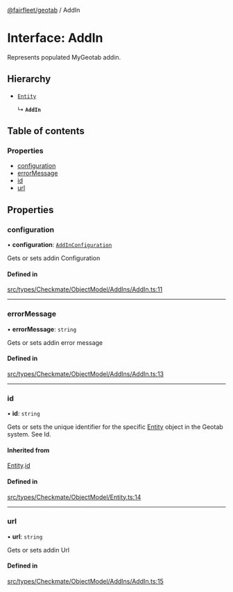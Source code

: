 [@fairfleet/geotab](../README.md) / AddIn

# Interface: AddIn

Represents populated MyGeotab addin.

## Hierarchy

- [`Entity`](Entity.md)

  ↳ **`AddIn`**

## Table of contents

### Properties

- [configuration](AddIn.md#configuration)
- [errorMessage](AddIn.md#errormessage)
- [id](AddIn.md#id)
- [url](AddIn.md#url)

## Properties

### configuration

• **configuration**: [`AddInConfiguration`](AddInConfiguration.md)

Gets or sets addin Configuration

#### Defined in

[src/types/Checkmate/ObjectModel/AddIns/AddIn.ts:11](https://github.com/fairfleet/geotab/blob/ff38bfc/src/types/Checkmate/ObjectModel/AddIns/AddIn.ts#L11)

___

### errorMessage

• **errorMessage**: `string`

Gets or sets addin error message

#### Defined in

[src/types/Checkmate/ObjectModel/AddIns/AddIn.ts:13](https://github.com/fairfleet/geotab/blob/ff38bfc/src/types/Checkmate/ObjectModel/AddIns/AddIn.ts#L13)

___

### id

• **id**: `string`

Gets or sets the unique identifier for the specific [Entity](Entity.md) object in the Geotab system. See Id.

#### Inherited from

[Entity](Entity.md).[id](Entity.md#id)

#### Defined in

[src/types/Checkmate/ObjectModel/Entity.ts:14](https://github.com/fairfleet/geotab/blob/ff38bfc/src/types/Checkmate/ObjectModel/Entity.ts#L14)

___

### url

• **url**: `string`

Gets or sets addin Url

#### Defined in

[src/types/Checkmate/ObjectModel/AddIns/AddIn.ts:15](https://github.com/fairfleet/geotab/blob/ff38bfc/src/types/Checkmate/ObjectModel/AddIns/AddIn.ts#L15)
